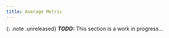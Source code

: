 ```yaml
---
title: Average Metric
---
```


{: .note .unreleased}
**_TODO:_** This section is a work in progress...

<div style="min-height: 800px"></div>